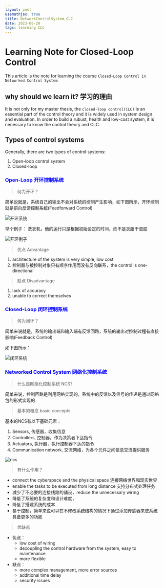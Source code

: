 ```yaml
---
layout: post
usemathjax: true
title: NetworkControlSystem_CLC
date: 2023-06-20
tags: learning CLC
---
```


<!--# <span style="color: red;">Computer Network 计算机网络</span>-->

# Learning Note for Closed-Loop Control

This article is the note for learning the course `Closed-Loop Control in Networked Control System`

## why should we learn it? 学习的理由

It is not only for my master thesis, the `closed-loop control(CLC)` is an essential part of the control theory and it is widely used in system design and evaluation. In order to build a rubust, health and low-cost system, it is necessary to know the control theory and CLC.

<!--more-->

## Types of control systems

Generally, there are two types of control systems:
1. Open-loop control system
2. Closed-loop 

### <span style="color: blue;">Open-Loop 开环控制系统</span>

> 何为开环？

简单说就是，系统自己的输出不会对系统的控制产生影响，如下图所示，开环控制就是前向反馈控制系统(Feedforward Control)

![开环系统]({{site.baseurl}}/assets/img/openloopsys.jpg)

举个例子：
洗衣机，他的运行只是根据初始设定的时间，而不是衣服干湿度

![开环例子]({{site.baseurl}}/assets/img/openloopexample.jpg)

> 优点 Advantage
1. architecture of the system is very simple, low cost
2. 控制器与被控制对象只有顺序作用而没有反向联系，the control is one-directional

> 缺点 Disadvantage
1. lack of accuracy
2. unable to correct themselves

### <span style="color: blue;">Closed-Loop 闭环控制系统</span>

> 何为闭环？

简单来说就是，系统的输出端和输入端有反馈回路，系统的输出对控制过程有直接影响(Feedback Control)

如下图所示：

![闭环系统]({{site.baseurl}}/assets/img/closedloopsys.jpg)

### <span style="color: blue;">Networked Control System 网络化控制系统</span>

> 什么是网络化控制系统 NCS?

简单来说，控制回路是利用网络实现的，系统中的反馈以及信号的传递是通过网络包的形式实现的

> 基本的概念 basic concepts

基本的NCS有以下基础元素：
1. Sensors, 传感器，收集信息
2. Controllers, 控制器，作为决策者下达指令
3. Actuators, 执行器，执行控制器下达的指令
4. Communication network, 交流网络，为各个元件之间信息交流提供服务

![ncs]({{site.baseurl}}/assets/img/ncs.jpg)

> 有什么作用？

- connect the cyberspace and the physical space 连接网络世界和现实世界
- enable the tasks to be executed from long distance 支持分布式处理任务
- 减少了不必要的连接线路的铺设，reduce the unnecessary wiring
- 降低了系统的复杂度和设计难度，
- 降低了搭建系统的成本
- 易于控制，简单来说可以在不修改系统结构的情况下通过添加传感器来使系统具备更多的功能

> 优缺点
- 优点：
    - low cost of wiring
    - decoupling the control hardware from the system, easy to maintenance
    - more flexible
- 缺点：
    - more complex management, more error sources
    - additional time delay
    - security issues



